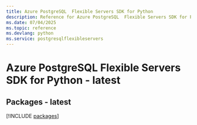 ```yaml
---
title: Azure PostgreSQL  Flexible Servers SDK for Python
description: Reference for Azure PostgreSQL  Flexible Servers SDK for Python
ms.date: 07/04/2025
ms.topic: reference
ms.devlang: python
ms.service: postgresqlflexibleservers
---
```

# Azure PostgreSQL  Flexible Servers SDK for Python - latest
## Packages - latest
[!INCLUDE [packages](postgresql--flexible-servers-index.md)]